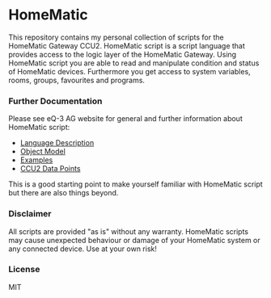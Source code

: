 # HomeMatic

This repository contains my personal collection of scripts for the HomeMatic Gateway CCU2.
HomeMatic script is a script language that provides access to the logic layer of the HomeMatic Gateway. Using HomeMatic script you are able to read and manipulate condition and status of HomeMatic devices. Furthermore you get access to system variables,  rooms, groups, favourites and programs.  

### Further Documentation
Please see eQ-3 AG website for general and further information about HomeMatic script:
* [Language Description](http://www.eq-3.de/service/downloads.html?id=29)
* [Object Model](http://www.eq-3.de/service/downloads.html?id=30)
* [Examples](http://www.eq-3.de/service/downloads.html?id=33)
* [CCU2 Data Points](http://www.eq-3.de/service/downloads.html?id=90)

This is a good starting point to make yourself familiar with HomeMatic script but there are also things beyond.

### Disclaimer
All scripts are provided "as is" without any warranty. HomeMatic scripts may cause unexpected behaviour or damage of your HomeMatic system or any connected device. Use at your own risk!

### License
MIT
